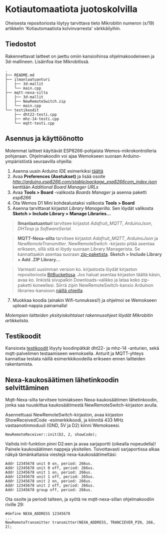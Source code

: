 # Kotiautomaatiota juotoskolvilla

Oheisesta repositoriosta löytyy tarvittava tieto Mikrobitin numeron (x/19) artikkelin 'Kotiautomaatiota kolvinvarresta' värkkäilyihin.

## Tiedostot

Rakennettavat laitteet on jaettu omiin kansioihinsa ohjelmakoodeineen ja 3d-mallineen. Lisäinfoa itse Mikrobitissä.

```
.
├── README.md
├── ilmanlaatuanturi
│   ├── 3d-mallit
│   └── main.cpp
├── mqtt-nexa-silta
│   ├── 3d-mallit
│   ├── NewRemoteSwitch.zip
│   └── main.cpp
└── testikoodit
    ├── dht22-testi.cpp
    ├── mhz-14-testi.cpp
    └── mqtt-testi.cpp
```

## Asennus ja käyttöönotto

Molemmat laitteet käyttävät ESP8266-pohjaista Wemos-mikrokontrolleria pohjanaan. Ohjelmakoodin voi ajaa Wemokseen suoraan Arduino-ympäristöstä seuraavilla ohjeilla:

1. Asenna uusin Arduino IDE esimerkiksi [täältä](https://www.arduino.cc/en/Main/Software)
2. Avaa **Preferences (Asetukset)** ja lisää osoite *http://arduino.esp8266.com/stable/package_esp8266com_index.json* kenttään *Additional Board Manager URLs*
3. Avaa **Tools > Board** -valikosta *Boards Manager* ja asenna paketti *esp8266*
4. Ota Wemos D1 Mini kohdealustaksi valikosta **Tools > Board**
5. Asenna tarvittavat kirjastot *Library Managerilla*. Sen löydät valikosta **Sketch > Include Library > Manage Libraries...**

>**Ilmanlaatuanturi** tarvitsee kirjastot *Adafruit_MQTT*, *ArduinoJson*, *DHTesp* ja *SoftwareSerial*.

>**MQTT-Nexa-silta** tarvitsee kirjastot *Adafruit_MQTT*, *ArduinoJson* ja *NewRemoteTransmitter*. NewRemoteSwitch -kirjasto pitää asentaa erikseen, sillä sitä ei löydy suoraan Library Managerista. Se kannattaakin asentaa suoraan [zip-paketista](./mqtt-nexa-silta/NewRemoteSwitch.zip). **Sketch > Include Library > Add .ZIP Library...**

> Varmasti uusimman version ko. kirjastosta löydät kirjaston repositoriosta [BitBucketissa](https://bitbucket.org/fuzzillogic/433mhzforarduino/wiki/Home). Jos haluat asentaa kirjaston täältä käsin, avaa ko. linkistä sivupalkin Downloads-valikko ja lataa koko zip-paketti koneellesi. Siirrä zipin NewRemoteSwitch-kansio Arduinon libraries-kansioon [näillä ohjeilla](https://www.arduino.cc/en/Guide/Libraries).

7. Muokkaa koodia (ainakin Wifi-tunnuksesi!) ja ohjelmoi se Wemokseen upload-nappia painamalla!

*Molempien laitteiden yksityiskohtaiset rakennusohjeet löydät Mikrobitin artikkelista.*

## Testikoodit

Kansiosta [testikoodit](./testikoodit) löyyty koodinpätkät dht22- ja mhz-14 -anturien, sekä mqtt-palvelimen testaamiseen wemoksella. Anturit ja MQTT-yhteys kannattaa testata näillä esimerkkikoodeilla erikseen ennen laitteiden rakentamista.

## Nexa-kaukosäätimen lähetinkoodin selvittäminen

Mqtt-Nexa-silta tarvitsee toimiakseen Nexa-kaukosäätimen lähetinkoodin, jonka saa nuuskittua kaukosäätimestä NewRemoteSwitch-kirjaston avulla.

Asennettuasi NewRemoteSwitch-kirjaston, avaa kirjaston ShowReceivedCode -esimerkkikoodi, ja kiinnitä 433 MHz vastaanotinmoduuli (GND, 5V ja D2) kiinni Wemokseesi.

`NewRemoteReceiver::init(D2, 2, showCode);`

Vaihda init-funktion pinni D2:een ja avaa sarjaportti (oikealla nopeudella)! Painele kaukosäätimen nappeja yksitellen. Toivottavasti sarjaportissa alkaa näkyä tämänkaltaisia viestejä nexa-kaukosäätimeltäsi:

```
Addr 12345678 unit 0 on, period: 266us.
Addr 12345678 unit 0 off, period: 266us.
Addr 12345678 unit 1 on, period: 266us.
Addr 12345678 unit 1 off, period: 265us.
Addr 12345678 unit 2 on, period: 266us.
Addr 12345678 unit 2 off, period: 266us.
Addr 12345678 group off, period: 266us.
```

Ota osoite ja periodi talteen, ja syötä ne mqtt-nexa-sillan ohjelmakoodiin riville 29:

```
#define NEXA_ADDRESS 12345678
...
NewRemoteTransmitter transmitter(NEXA_ADDRESS, TRANCIEVER_PIN, 266, 2);
```
